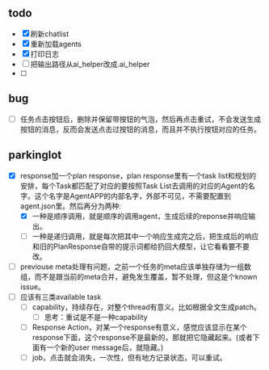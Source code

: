## todo

- [x] 刷新chatlist
- [x] 重新加载agents
- [x] 打印日志
- [ ] 把输出路径从ai_helper改成.ai_helper
- [ ] 

## bug

- [ ] 任务点击按钮后，删除并保留带按钮的气泡，然后再点击重试，不会发送生成按钮的消息，反而会发送点击过按钮的消息，而且并不执行按钮对应的任务。


## parkinglot

- [x] response加一个plan response，plan response里有一个task list和规划的安排，每个Task都匹配了对应的要按照Task List去调用的对应的Agent的名字。这个名字是AgentAPP的内部名字，外部不可见，不需要配置到agent.json里。然后再分为两种:
  - [x] 一种是顺序调用，就是顺序的调用agent，生成后续的reponse并响应输出。
  - [ ] 一种是递归调用，就是每次把其中一个响应生成完之后，把生成后的响应和旧的PlanResponse自带的提示词都给扔回大模型，让它看看要不要改。
- [ ] previouse meta处理有问题，之前一个任务的meta应该单独存储为一组数组，而不是跟当前的meta合并，避免发生覆盖，暂不处理，但这是个known issue。
- [ ] 应该有三类available task
  - [ ] capability，持续存在，对整个thread有意义。比如根据全文生成patch。
    - [ ] 思考：重试是不是一种capability
  - [ ] Response Action，对某一个response有意义，感觉应该显示在某个response下面，这个response不是最新的，那就把它隐藏起来。(或者下面有一个新的user message后，就隐藏。)
  - [ ] job，点击就会消失，一次性，但有地方记录状态，可以重试。

